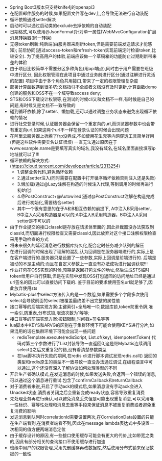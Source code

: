 - Spring Boot3版本只支持knife4j的openapi3
- 在配置邮件服务的时候,如果配置文件写在dev上,会导致无法进行自动装配
- 循环依赖通过setter解决
- 启动时可以通过启动类的exclude去掉依赖的自动装配
- 日期格式,可以使用@JsonFormat(针对单一属性)WebMvcConfiguration扩展消息转换器(同一转换)
- 无感token刷新:纯后端(由服务器来刷新token,但是需要前端发送请求才能感知);
  前后协同(通过access-token和refresh-token实现前端定时检查token,比较安全).
  为了提高用户的体验,前端应该做一个草稿箱的功能防止过期刷新带来差的体验
- 由于项目比较简单不需要分区多种角色(用api端点),同时由于用户需要在班级中进行区分,
  因此权限管理在此项目中通过业务前进行区分(通过注解进行灵活的配置)
  项目中由于多个角色共用接口,带来了一定的权限管理复杂度
- 部署计算函数遇到很多坑:文档指引不全或者文档没有及时更新,计算函数demo创建的服务和OSS不在一个域导致access deny;
- STS和OSS下载设计权限等,在测试的时候cli又和文档不一样,有时候是自己的问题,有时候又是文档不一致导致的
- 碰到循环依赖,除了setter、懒加载,还可以通过调整业务状态来避免出现循环依赖的情况
- 进行社交登录时候,认证服务器会保留一个重定向的url,而浏览器参数中也会带有重定向url,如果这两个url不一样在登录认证的时候会出现问题
- 在阿里云服务器上折腾了frp没弄成,不如使用花生壳等内网穿透工具简单好用(但是这些软件需要实名认证很烦)
  一直无法通过原因在于www.example.name是要填写真实的域名,我没有域名,在域名里面直接填写ip地址就可以了!!!
- 循环依赖的解决方式:(https://cloud.tencent.com/developer/article/2313254)
    - 1.调整业务代码,避免循环依赖
    - 2.通过setter注入(同时需要在配置中打开循序循坏依赖否则注入还是失败)
    - 3.懒加载(通过@Lazy注解在构造的时候注入代理,等到调用的时候再进行初始化)
    - 4.@PostConstruct+@Autowired(通过@PostConstruct注解在构造完成后进行初始化,需要结合setter)
    - 其中一个很有意思的在于A和B相互依赖的前提下,
      A中注入B采用setter，B中注入A采用构造器是可以的;A中注入B采用构造器，B中注入A采用setter是不可以的
- 由于作业提交的接口classId是存放在请求体里面的,因此拦截器没办法获取到classId,而切面进行权限检查又需要classId,因此放弃对这个接口注解权限检查采用手动检查的方式
- 将未来很久的延迟消息进行数据库持久化,配合定时任务减少队列的解压
- 在进行回调的时候出现了理解的混乱,认为回调是在服务器端进行的,实际上是在客户端进行的.服务器只是设置了一些参数,实际上回调是前端进行的.
  后端是被动的不是主动的;而且在自定义参数上一直没有办法成功进行回调获取!!!
- 作业打包在OSS实现的时候,预期是返回打包文件的地址,然后生成STS临时token给用户自行获取,但是在实际中发现OSS打包返回的访问地址已经是通过url签名的因此可以直接访问下载的.
  鉴于目前的要求使用签名url就足够了,因此放弃使用sts
- Mybatis-plus中select方法传入的是一个数组,如果需要多个字段多次使用select会导致前面的select被覆盖最终差不出完整的属性值
- 接口幂等的后端实现方案:主键索引+全局唯一ID,数据库锁,token防重令牌,唯一索引,防重表,分布式锁,限流次数为1等等;
- 接口幂等的前端实现方案:按钮限制,时间戳+签名等等
- lua脚本中KEYS和ARVG的区别在于集群环境下可能会使用KEYS进行分片,如果混用的话在集群环境下可能会出现一些问题
  - redisTemplate.execute(redisScript, List.of(key), idempotentToken)
    代码对第三个参数进行了List封装导致一直返回0,这是继Mybatis连续调用select()之后又重复犯的错,没有看清楚参数类型
  - 在lua脚本执行失败的期间,在redis cli进行脚本调试发现redis.call()
    返回的类型和redis原生的类型不一致导致一直没办法通过调试,在编程语言中可以通过,这个还没有深入了解协议如何处理类型的不同
- 开启生产者确认模式,在发送消息的时候,如果发送失败,会返回一个错误的消息,可以通过这个消息进行重试.包含了confirmCallback和returnCallback
- 对于消费者来说,开启了手动ack的模式后,如果消息没有手动ack会进入Unacked状态,消费者关闭之后会重新变成ready状态,容易导致重复消费
- 先处理业务再进行确认,可以避免消息丢失但是可能出现重复消息,可以采用唯一性标识、幂等性处理和消息去重等手段来保证消息不被重复消费或者避免重复消费的影响
- 发送消息到队列时correlationId需要设置两次,在CorrelationData设置的只能在生产端看到,在消费者端看不到,因此在message
  lambda表达式中多设置一次相同的值方便两端消息定位
- 由于缓存设计的原因,有一些接口使用缓存可能会有更大的代价,比如带宽之类的,因此有部分相关的查询接口不使用缓存进行加速
- 班级中用户的权限管理,采用先删缓存再改数据库,然后使用分布式锁来保证数据的一致性